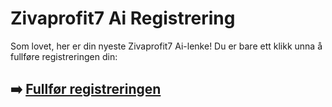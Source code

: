 # Zivaprofit7 Ai Registrering

Som lovet, her er din nyeste Zivaprofit7 Ai-lenke! Du er bare ett klikk unna å fullføre registreringen din:

## ➡️ [Fullfør registreringen](https://tinyurl.com/56u3nnnb)
